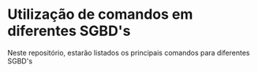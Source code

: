 # Utilização de comandos em diferentes SGBD's

Neste repositório, estarão listados os principais comandos para diferentes SGBD's